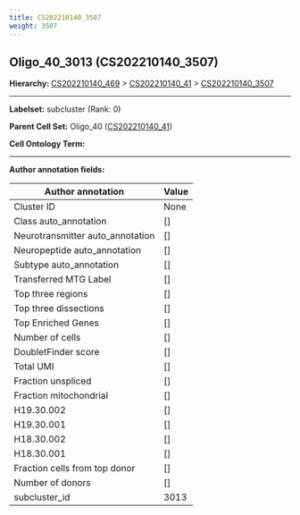 ```yaml
---
title: CS202210140_3507
weight: 3507
---
```

## Oligo_40_3013 (CS202210140_3507)
<b>Hierarchy: </b>
[CS202210140_469](../CS202210140_469) >
[CS202210140_41](../CS202210140_41) >
[CS202210140_3507](../CS202210140_3507)

---


**Labelset:** subcluster (Rank: 0)

**Parent Cell Set:** Oligo_40 ([CS202210140_41](../CS202210140_41))



**Cell Ontology Term:** 

[MARKER GENES.]: #


---

[TRANSFERRED ANNOTATIONS.]: #


[AUTHOR ANNOTATION FIELDS.]: #


**Author annotation fields:**

| Author annotation | Value |
|-------------------|-------|
|Cluster ID|None|
|Class auto_annotation|[]|
|Neurotransmitter auto_annotation|[]|
|Neuropeptide auto_annotation|[]|
|Subtype auto_annotation|[]|
|Transferred MTG Label|[]|
|Top three regions|[]|
|Top three dissections|[]|
|Top Enriched Genes|[]|
|Number of cells|[]|
|DoubletFinder score|[]|
|Total UMI|[]|
|Fraction unspliced|[]|
|Fraction mitochondrial|[]|
|H19.30.002|[]|
|H19.30.001|[]|
|H18.30.002|[]|
|H18.30.001|[]|
|Fraction cells from top donor|[]|
|Number of donors|[]|
|subcluster_id|3013|
